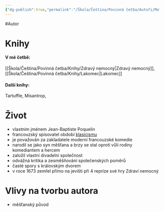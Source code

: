 ```yaml
---
{"dg-publish":true,"permalink":"/Škola/Čeština/Povinná četba/Autoři/Moliére/","created":"2024-03-18T20:55:32.035+01:00","updated":"2024-03-13T18:25:19.154+01:00"}
---
```


#Autor 
# Knihy
#### V mé četbě:
[[Škola/Čeština/Povinná četba/Knihy/Zdravý nemocný\|Zdravý nemocný]], [[Škola/Čeština/Povinná četba/Knihy/Lakomec\|Lakomec]]
#### Další knihy:
Tartuffle, Misantrop, 
# Život
- vlastním jménem Jean-Baptiste Poquelin
- francouzský spisovatel období [klasicismu](Klasicismus.md)
- je považován za zakladatele moderní francouzské komedie
- narodil se jako syn měšťana a brzy se stal oproti vůli rodiny komediantem a hercem
- založil vlastní divadelní společnost
- odvážná kritika a zesměšňování společenských poměrů
- časté spory s královským dvorem
- v roce 1673 zemřel přímo na jevišti při 4 repríze své hry Zdraví nemocný
# Vlivy na tvorbu autora
- měšťanský původ

